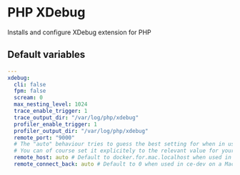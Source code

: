 # PHP XDebug

Installs and configure XDebug extension for PHP

<!--TOC-->
<!--ENDTOC-->

<!--ROLEVARS-->
## Default variables
```yaml
---
xdebug:
  cli: false
  fpm: false
  scream: 0
  max_nesting_level: 1024
  trace_enable_trigger: 1
  trace_output_dir: "/var/log/php/xdebug"
  profiler_enable_trigger: 1
  profiler_output_dir: "/var/log/php/xdebug"
  remote_port: "9000"
  # The "auto" behaviour tries to guess the best setting for when in use with ce-dev.
  # You can of course set it explicitely to the relevant value for your use case.
  remote_host: auto # Default to docker.for.mac.localhost when used in ce-dev on a Mac OS host, and to 127.0.0.1 in all other cases.
  remote_connect_back: auto # Default to 0 when used in ce-dev on a Mac OS host, and to 1 in all other cases.

```

<!--ENDROLEVARS-->
